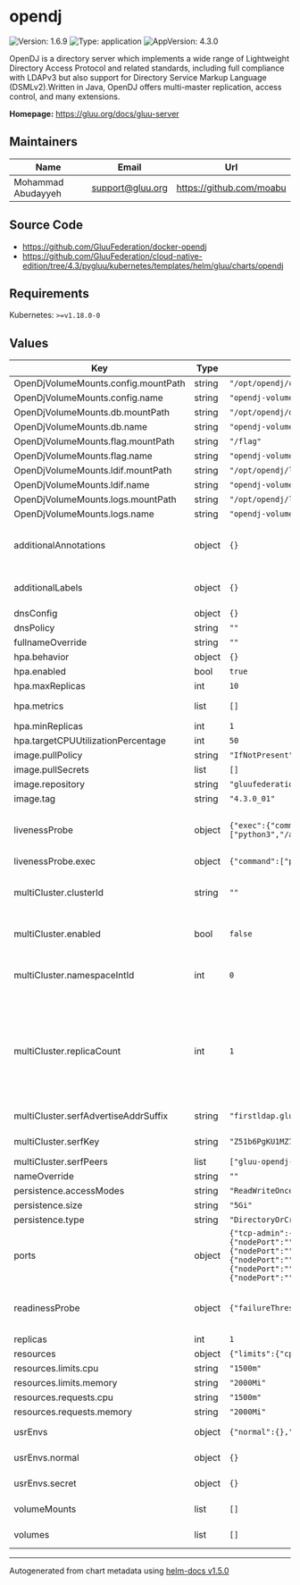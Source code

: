 # opendj

![Version: 1.6.9](https://img.shields.io/badge/Version-1.6.9-informational?style=flat-square) ![Type: application](https://img.shields.io/badge/Type-application-informational?style=flat-square) ![AppVersion: 4.3.0](https://img.shields.io/badge/AppVersion-4.3.0-informational?style=flat-square)

OpenDJ is a directory server which implements a wide range of Lightweight Directory Access Protocol and related standards, including full compliance with LDAPv3 but also support for Directory Service Markup Language (DSMLv2).Written in Java, OpenDJ offers multi-master replication, access control, and many extensions.

**Homepage:** <https://gluu.org/docs/gluu-server>

## Maintainers

| Name | Email | Url |
| ---- | ------ | --- |
| Mohammad Abudayyeh | support@gluu.org | https://github.com/moabu |

## Source Code

* <https://github.com/GluuFederation/docker-opendj>
* <https://github.com/GluuFederation/cloud-native-edition/tree/4.3/pygluu/kubernetes/templates/helm/gluu/charts/opendj>

## Requirements

Kubernetes: `>=v1.18.0-0`

## Values

| Key | Type | Default | Description |
|-----|------|---------|-------------|
| OpenDjVolumeMounts.config.mountPath | string | `"/opt/opendj/config"` |  |
| OpenDjVolumeMounts.config.name | string | `"opendj-volume"` |  |
| OpenDjVolumeMounts.db.mountPath | string | `"/opt/opendj/db"` |  |
| OpenDjVolumeMounts.db.name | string | `"opendj-volume"` |  |
| OpenDjVolumeMounts.flag.mountPath | string | `"/flag"` |  |
| OpenDjVolumeMounts.flag.name | string | `"opendj-volume"` |  |
| OpenDjVolumeMounts.ldif.mountPath | string | `"/opt/opendj/ldif"` |  |
| OpenDjVolumeMounts.ldif.name | string | `"opendj-volume"` |  |
| OpenDjVolumeMounts.logs.mountPath | string | `"/opt/opendj/logs"` |  |
| OpenDjVolumeMounts.logs.name | string | `"opendj-volume"` |  |
| additionalAnnotations | object | `{}` | Additional annotations that will be added across all resources  in the format of {cert-manager.io/issuer: "letsencrypt-prod"}. key app is taken |
| additionalLabels | object | `{}` | Additional labels that will be added across all resources definitions in the format of {mylabel: "myapp"} |
| dnsConfig | object | `{}` | Add custom dns config |
| dnsPolicy | string | `""` | Add custom dns policy |
| fullnameOverride | string | `""` |  |
| hpa.behavior | object | `{}` | Scaling Policies |
| hpa.enabled | bool | `true` |  |
| hpa.maxReplicas | int | `10` |  |
| hpa.metrics | list | `[]` | metrics if targetCPUUtilizationPercentage is not set |
| hpa.minReplicas | int | `1` |  |
| hpa.targetCPUUtilizationPercentage | int | `50` |  |
| image.pullPolicy | string | `"IfNotPresent"` | Image pullPolicy to use for deploying. |
| image.pullSecrets | list | `[]` | Image Pull Secrets |
| image.repository | string | `"gluufederation/opendj"` | Image  to use for deploying. |
| image.tag | string | `"4.3.0_01"` | Image  tag to use for deploying. |
| livenessProbe | object | `{"exec":{"command":["python3","/app/scripts/healthcheck.py"]},"failureThreshold":20,"initialDelaySeconds":30,"periodSeconds":30,"timeoutSeconds":5}` | Configure the liveness healthcheck for OpenDJ if needed. https://github.com/GluuFederation/docker-opendj/blob/4.3/scripts/healthcheck.py |
| livenessProbe.exec | object | `{"command":["python3","/app/scripts/healthcheck.py"]}` | Executes the python3 healthcheck. |
| multiCluster.clusterId | string | `""` | This id needs to be unique to each kubernetes cluster in a multi cluster setup west, east, south, north, region ...etc If left empty it will be randomly generated. |
| multiCluster.enabled | bool | `false` | Enable OpenDJ multiCluster mode. This flag enables loading keys under `opendj.multiCluster` |
| multiCluster.namespaceIntId | int | `0` | Namespace int id. This id needs to be a unique number 0-9 per gluu installation per namespace. Used when gluu is installed in the same kubernetes cluster more than once. |
| multiCluster.replicaCount | int | `1` | The number of opendj non scalabble statefulsets to create. Each pod created must be resolvable as it follows the patterm RELEASE-NAME-opendj-regional-{{statefulset pod number}}-{{ $.Values.multiCluster.serfAdvertiseAddrSuffix }} If set to 1, with a release name of gluu,  the address of the pod would be gluu-opendj-regional-0-regional.gluu.org |
| multiCluster.serfAdvertiseAddrSuffix | string | `"firstldap.gluu.org:30946"` | OpenDJ Serf advertise address for the cluster |
| multiCluster.serfKey | string | `"Z51b6PgKU1MZ75NCZOTGGoc0LP2OF3qvF6sjxHyQCYk="` | Serf key. This key will automatically sync across clusters. |
| multiCluster.serfPeers | list | `["gluu-opendj-regional-0-regional.gluu.org:30946"]` | Serf peer addresses. One per cluster. |
| nameOverride | string | `""` |  |
| persistence.accessModes | string | `"ReadWriteOnce"` |  |
| persistence.size | string | `"5Gi"` | OpenDJ volume size |
| persistence.type | string | `"DirectoryOrCreate"` |  |
| ports | object | `{"tcp-admin":{"nodePort":"","port":4444,"protocol":"TCP","targetPort":4444},"tcp-ldap":{"nodePort":"","port":1389,"protocol":"TCP","targetPort":1389},"tcp-ldaps":{"nodePort":"","port":1636,"protocol":"TCP","targetPort":1636},"tcp-repl":{"nodePort":"","port":8989,"protocol":"TCP","targetPort":8989},"tcp-serf":{"nodePort":"","port":7946,"protocol":"TCP","targetPort":7946},"udp-serf":{"nodePort":"","port":7946,"protocol":"UDP","targetPort":7946}}` | servicePorts values used in StatefulSet container |
| readinessProbe | object | `{"failureThreshold":20,"initialDelaySeconds":60,"periodSeconds":25,"tcpSocket":{"port":1636},"timeoutSeconds":5}` | Configure the readiness healthcheck for OpenDJ if needed. https://github.com/GluuFederation/docker-opendj/blob/4.3/scripts/healthcheck.py |
| replicas | int | `1` | Service replica number. |
| resources | object | `{"limits":{"cpu":"1500m","memory":"2000Mi"},"requests":{"cpu":"1500m","memory":"2000Mi"}}` | Resource specs. |
| resources.limits.cpu | string | `"1500m"` | CPU limit. |
| resources.limits.memory | string | `"2000Mi"` | Memory limit. |
| resources.requests.cpu | string | `"1500m"` | CPU request. |
| resources.requests.memory | string | `"2000Mi"` | Memory request. |
| usrEnvs | object | `{"normal":{},"secret":{}}` | Add custom normal and secret envs to the service |
| usrEnvs.normal | object | `{}` | Add custom normal envs to the service variable1: value1 |
| usrEnvs.secret | object | `{}` | Add custom secret envs to the service variable1: value1 |
| volumeMounts | list | `[]` | Configure any additional volumesMounts that need to be attached to the containers |
| volumes | list | `[]` | Configure any additional volumes that need to be attached to the pod |

----------------------------------------------
Autogenerated from chart metadata using [helm-docs v1.5.0](https://github.com/norwoodj/helm-docs/releases/v1.5.0)
